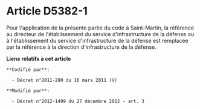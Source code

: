 # Article D5382-1

Pour l'application de la présente partie du code à Saint-Martin, la référence au         directeur de l'établissement du
service d'infrastructure de la défense ou à l'établissement du service d'infrastructure de la défense est remplacée par la
référence à la direction d'infrastructure de la défense.

**Liens relatifs à cet article**

	**Codifié par**:

	  - Décret n°2011-280 du 16 mars 2011 (V)

	**Modifié par**:

	  - Décret n°2012-1499 du 27 décembre 2012 - art. 3
